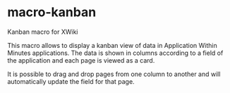 # macro-kanban

Kanban macro for XWiki

This macro allows to display a kanban view of data in Application Within Minutes applications.
The data is shown in columns according to a field of the application and each page is viewed as a card.

It is possible to drag and drop pages from one column to another and will automatically update the field for that page.
